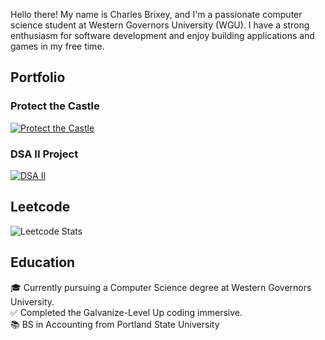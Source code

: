 Hello there! My name is Charles Brixey, and I'm a passionate computer science student at Western Governors University (WGU). I have a strong enthusiasm for software development and enjoy building applications and games in my free time.

## Portfolio

### Protect the Castle
[![Protect the Castle](https://github.com/Brixsta/Brixsta/assets/25852805/795e0365-2197-4eb0-8b4c-6502d3cfacde)](https://github.com/Brixsta/Protect-the-Castle)
### DSA II Project
[![DSA II](https://github.com/user-attachments/assets/edf938de-3a48-495d-b3d3-a1fcbe15e6b8)](https://github.com/Brixsta/DSA-II)

## Leetcode
![Leetcode Stats](https://leetcard.jacoblin.cool/Brixsta)

## Education
🎓 Currently pursuing a Computer Science degree at Western Governors University.<br />
✅ Completed the Galvanize-Level Up coding immersive.<br />
📚 BS in Accounting from Portland State University

